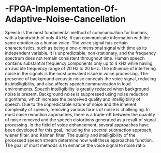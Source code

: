 # -FPGA-Implementation-Of-Adaptive-Noise-Cancellation
Speech is the most fundamental method of communication for humans, with a bandwidth of only 4 kHz. It can communicate information with the same emotion as a human voice. The voice signal has certain characteristics, such as being a one-dimensional signal with time as its independent variable. It is unpredictable, non-stationary, and the frequency spectrum does not remain consistent throughout time. Human speech contains substantial frequency components only up to 4 kHz while having an audible frequency range of 20 Hz to 20 kHz. The influence of interfering noise in the signals is the most prevalent issue in voice processing. The presence of background acoustic noise conceals the voice signal, reducing its intelligibility, and also affects speech communication in loud environments. Speech intelligibility is greatly reduced when background noise is present. Background noise is suppressed using noise reduction algorithms, which increase the perceived quality and intelligibility of speech. Due to the unpredictable nature of noise and the inherent complexity of speech, removing various forms of noise is challenging. In most noise reduction approaches, there is a trade-off between the quantity of noise removed and the speech distortions generated as a result of signal processing. In the field of voice enhancement, several approaches have been developed for this goal, including the spectral subtraction approach, wiener filter, and Kalman filter. The quality and intelligibility of the processed speech stream determine how well these approaches function. The goal of most methods is to enhance the voice signal to noise ratio.
